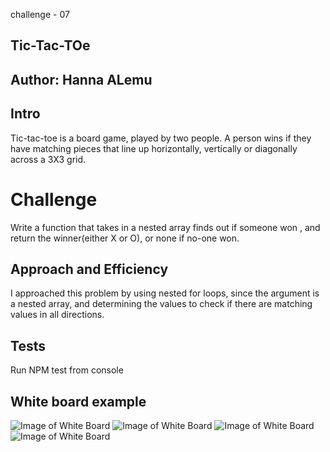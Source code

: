 challenge - 07

## Tic-Tac-TOe

## Author: Hanna ALemu

## Intro
Tic-tac-toe is a board game, played by two people. A person wins if they have matching pieces that line up horizontally, vertically or diagonally across a 3X3 grid.

 # Challenge
Write a function that takes in a nested array finds out if someone won , and return the winner(either X or O), or none if no-one won. 

## Approach and Efficiency

I approached this problem by using nested for loops, since the argument is a nested array, and determining the values to check if there are matching values in all directions.

## Tests

Run NPM test from console

## White board example


![Image of White Board](./whiteboard.jpg)
![Image of White Board](./whiteboard2.jpg)
![Image of White Board](./whiteboard3.jpg)
![Image of White Board](./whiteboard4.jpg)